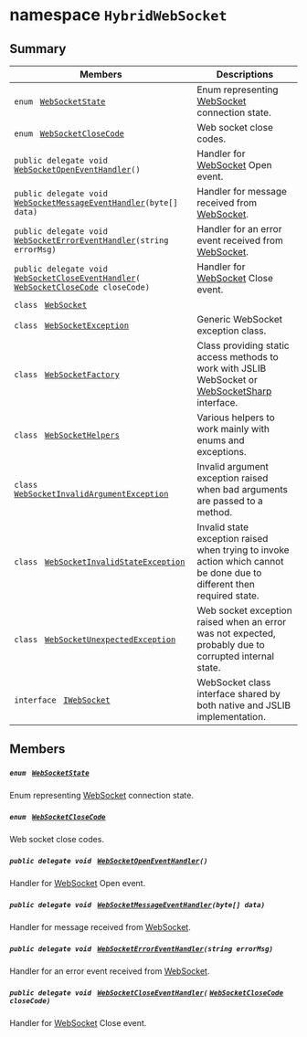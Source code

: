 # namespace `HybridWebSocket` 

## Summary

 Members                                | Descriptions                                
----------------------------------------|---------------------------------------------
`enum ` [`WebSocketState`](#namespace_hybrid_web_socket_1a84047dc3e004de841d87c90be9dcd0f0)            | Enum representing [WebSocket](HybridWebSocket--WebSocket.md) connection state.
`enum ` [`WebSocketCloseCode`](#namespace_hybrid_web_socket_1ac75914dd7882c4cfb109b1d9b04f0305)            | Web socket close codes.
`public delegate void ` [`WebSocketOpenEventHandler`](#namespace_hybrid_web_socket_1aa4d44138c1b46c6435594ea3485e42ff)`()`            | Handler for [WebSocket](HybridWebSocket--WebSocket.md) Open event.
`public delegate void ` [`WebSocketMessageEventHandler`](#namespace_hybrid_web_socket_1aa9d4da10cb1412b5d4ece11a4ed93bb7)`(byte[] data)`            | Handler for message received from [WebSocket](HybridWebSocket--WebSocket.md).
`public delegate void ` [`WebSocketErrorEventHandler`](#namespace_hybrid_web_socket_1a619576d3ec1fd04833a0235e7e080e8e)`(string errorMsg)`            | Handler for an error event received from [WebSocket](HybridWebSocket--WebSocket.md).
`public delegate void ` [`WebSocketCloseEventHandler`](#namespace_hybrid_web_socket_1ab59ba81d4ee00b0d513e069c2b67545e)`(` [`WebSocketCloseCode`](#namespace_hybrid_web_socket_1ac75914dd7882c4cfb109b1d9b04f0305)` closeCode)`            | Handler for [WebSocket](HybridWebSocket--WebSocket.md) Close event.
`class ` [`WebSocket`](HybridWebSocket--WebSocket.md) | 
`class ` [`WebSocketException`](HybridWebSocket--WebSocketException.md) | Generic WebSocket exception class.
`class ` [`WebSocketFactory`](HybridWebSocket--WebSocketFactory.md) | Class providing static access methods to work with JSLIB WebSocket or [WebSocketSharp](WebSocketSharp.md) interface.
`class ` [`WebSocketHelpers`](HybridWebSocket--WebSocketHelpers.md) | Various helpers to work mainly with enums and exceptions.
`class ` [`WebSocketInvalidArgumentException`](HybridWebSocket--WebSocketInvalidArgumentException.md) | Invalid argument exception raised when bad arguments are passed to a method.
`class ` [`WebSocketInvalidStateException`](HybridWebSocket--WebSocketInvalidStateException.md) | Invalid state exception raised when trying to invoke action which cannot be done due to different then required state.
`class ` [`WebSocketUnexpectedException`](HybridWebSocket--WebSocketUnexpectedException.md) | Web socket exception raised when an error was not expected, probably due to corrupted internal state.
`interface ` [`IWebSocket`](#interface_hybrid_web_socket_1_1_i_web_socket) | WebSocket class interface shared by both native and JSLIB implementation.

## Members

##### `enum ` [`WebSocketState`](#namespace_hybrid_web_socket_1a84047dc3e004de841d87c90be9dcd0f0) 

Enum representing [WebSocket](HybridWebSocket--WebSocket.md) connection state.

##### `enum ` [`WebSocketCloseCode`](#namespace_hybrid_web_socket_1ac75914dd7882c4cfb109b1d9b04f0305) 

Web socket close codes.

##### `public delegate void ` [`WebSocketOpenEventHandler`](#namespace_hybrid_web_socket_1aa4d44138c1b46c6435594ea3485e42ff)`()` 

Handler for [WebSocket](HybridWebSocket--WebSocket.md) Open event.

##### `public delegate void ` [`WebSocketMessageEventHandler`](#namespace_hybrid_web_socket_1aa9d4da10cb1412b5d4ece11a4ed93bb7)`(byte[] data)` 

Handler for message received from [WebSocket](HybridWebSocket--WebSocket.md).

##### `public delegate void ` [`WebSocketErrorEventHandler`](#namespace_hybrid_web_socket_1a619576d3ec1fd04833a0235e7e080e8e)`(string errorMsg)` 

Handler for an error event received from [WebSocket](HybridWebSocket--WebSocket.md).

##### `public delegate void ` [`WebSocketCloseEventHandler`](#namespace_hybrid_web_socket_1ab59ba81d4ee00b0d513e069c2b67545e)`(` [`WebSocketCloseCode`](#namespace_hybrid_web_socket_1ac75914dd7882c4cfb109b1d9b04f0305)` closeCode)` 

Handler for [WebSocket](HybridWebSocket--WebSocket.md) Close event.

